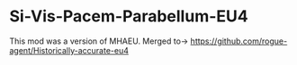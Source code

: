 # Si-Vis-Pacem-Parabellum-EU4

This mod was a version of MHAEU. Merged to-> https://github.com/rogue-agent/Historically-accurate-eu4
